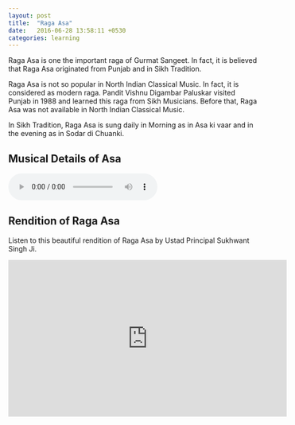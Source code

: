 ```yaml
---
layout: post
title:  "Raga Asa"
date:   2016-06-28 13:58:11 +0530
categories: learning
---
```

Raga Asa is one the important raga of Gurmat Sangeet. In fact, it is believed that Raga Asa originated from Punjab and in Sikh Tradition.

Raga Asa is not so popular in North Indian Classical Music. In fact, it is considered as modern raga. Pandit Vishnu Digambar Paluskar visited Punjab in 1988 and learned this raga from Sikh Musicians. Before that, Raga Asa was not available in North Indian Classical Music.

In Sikh Tradition, Raga Asa is sung daily in Morning as in Asa ki vaar and in the evening as in Sodar di Chuanki. 

## Musical Details of Asa
<audio src="{{site.baseurl}}/assets/audio/asa.mp3" controls></audio>

## Rendition of Raga Asa
Listen to this beautiful rendition of Raga Asa by Ustad Principal Sukhwant Singh Ji.

<iframe width="560" height="315" src="https://www.youtube.com/embed/T-nDOSKOu1M" frameborder="0" allowfullscreen></iframe>